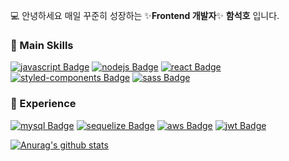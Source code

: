 💻 안녕하세요 매일 꾸준히 성장하는 ✨**Frontend 개발자**✨ **함석호** 입니다.

### 🌱 Main Skills
[![javascript Badge](https://img.shields.io/badge/Javascript-F7DF1E?style=flat-square&logo=javascript&logoColor=black)](#)
[![nodejs Badge](https://img.shields.io/badge/Node.js-339933?style=flat-square&logo=node.js&logoColor=white)](#)
[![react Badge](https://img.shields.io/badge/React-61DAFB?style=flat-square&logo=react&logoColor=black)](#)
[![styled-components Badge](https://img.shields.io/badge/StyledComponents-DB7093?style=flat-square&logo=styled-components&logoColor=white)](#)
[![sass Badge](https://img.shields.io/badge/Sass-CC6699?style=flat-square&logo=sass&logoColor=white)](#)

### 🌱 Experience
[![mysql Badge](https://img.shields.io/badge/MySQL-4479A1?style=flat-square&logo=mysql&logoColor=white)](#)
[![sequelize Badge](https://img.shields.io/badge/Sequelize-03AFEF?style=flat-square)](#)
[![aws Badge](https://img.shields.io/badge/AWS-232F3E?style=flat-square&logo=amazon-aws&logoColor=white)](#)
[![jwt Badge](https://img.shields.io/badge/JWT-000000?style=flat-square&logo=json-web-tokens&logoColor=white)](#)

<!--
**cocoball02/cocoball02** is a ✨ _special_ ✨ repository because its `README.md` (this file) appears on your GitHub profile.

Here are some ideas to get you started:

- 🔭 I’m currently working on ...

- 👯 I’m looking to collaborate on ...
- 🤔 I’m looking for help with ...
- 💬 Ask me about ...

- 😄 Pronouns: ...
- ⚡ Fun fact: ...
-->

[![Anurag's github stats](https://github-readme-stats.vercel.app/api?username=cocoball02)](https://github.com/cocoball02/github-readme-stats)


